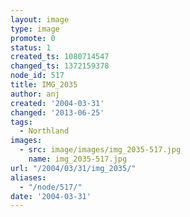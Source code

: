 ```yaml
---
layout: image
type: image
promote: 0
status: 1
created_ts: 1080714547
changed_ts: 1372159378
node_id: 517
title: IMG_2035
author: anj
created: '2004-03-31'
changed: '2013-06-25'
tags:
  - Northland
images:
  - src: image/images/img_2035-517.jpg
    name: img_2035-517.jpg
url: "/2004/03/31/img_2035/"
aliases:
  - "/node/517/"
date: '2004-03-31'
---
```


